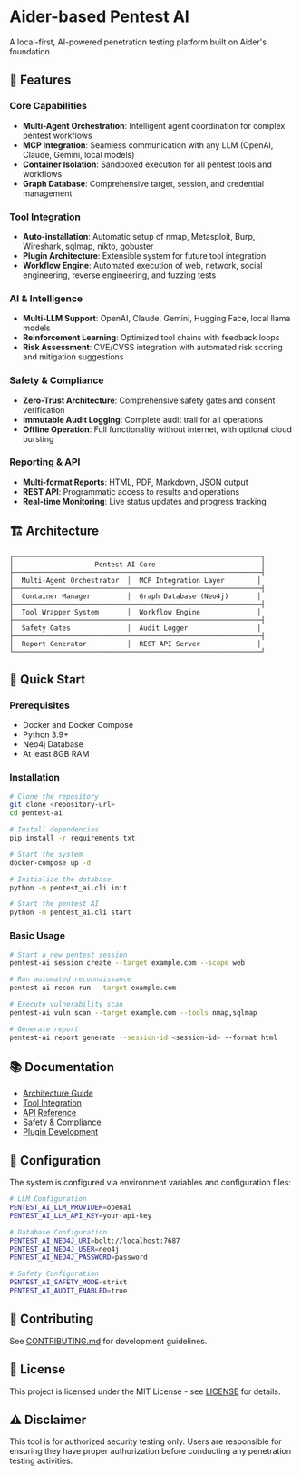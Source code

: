 # Aider-based Pentest AI

A local-first, AI-powered penetration testing platform built on Aider's foundation.

## 🚀 Features

### Core Capabilities
- **Multi-Agent Orchestration**: Intelligent agent coordination for complex pentest workflows
- **MCP Integration**: Seamless communication with any LLM (OpenAI, Claude, Gemini, local models)
- **Container Isolation**: Sandboxed execution for all pentest tools and workflows
- **Graph Database**: Comprehensive target, session, and credential management

### Tool Integration
- **Auto-installation**: Automatic setup of nmap, Metasploit, Burp, Wireshark, sqlmap, nikto, gobuster
- **Plugin Architecture**: Extensible system for future tool integration
- **Workflow Engine**: Automated execution of web, network, social engineering, reverse engineering, and fuzzing tests

### AI & Intelligence
- **Multi-LLM Support**: OpenAI, Claude, Gemini, Hugging Face, local llama models
- **Reinforcement Learning**: Optimized tool chains with feedback loops
- **Risk Assessment**: CVE/CVSS integration with automated risk scoring and mitigation suggestions

### Safety & Compliance
- **Zero-Trust Architecture**: Comprehensive safety gates and consent verification
- **Immutable Audit Logging**: Complete audit trail for all operations
- **Offline Operation**: Full functionality without internet, with optional cloud bursting

### Reporting & API
- **Multi-format Reports**: HTML, PDF, Markdown, JSON output
- **REST API**: Programmatic access to results and operations
- **Real-time Monitoring**: Live status updates and progress tracking

## 🏗️ Architecture

```
┌─────────────────────────────────────────────────────────────┐
│                    Pentest AI Core                          │
├─────────────────────────────────────────────────────────────┤
│  Multi-Agent Orchestrator  │  MCP Integration Layer        │
├─────────────────────────────────────────────────────────────┤
│  Container Manager         │  Graph Database (Neo4j)       │
├─────────────────────────────────────────────────────────────┤
│  Tool Wrapper System       │  Workflow Engine              │
├─────────────────────────────────────────────────────────────┤
│  Safety Gates              │  Audit Logger                 │
├─────────────────────────────────────────────────────────────┤
│  Report Generator          │  REST API Server              │
└─────────────────────────────────────────────────────────────┘
```

## 🚀 Quick Start

### Prerequisites
- Docker and Docker Compose
- Python 3.9+
- Neo4j Database
- At least 8GB RAM

### Installation

```bash
# Clone the repository
git clone <repository-url>
cd pentest-ai

# Install dependencies
pip install -r requirements.txt

# Start the system
docker-compose up -d

# Initialize the database
python -m pentest_ai.cli init

# Start the pentest AI
python -m pentest_ai.cli start
```

### Basic Usage

```bash
# Start a new pentest session
pentest-ai session create --target example.com --scope web

# Run automated reconnaissance
pentest-ai recon run --target example.com

# Execute vulnerability scan
pentest-ai vuln scan --target example.com --tools nmap,sqlmap

# Generate report
pentest-ai report generate --session-id <session-id> --format html
```

## 📚 Documentation

- [Architecture Guide](docs/architecture.md)
- [Tool Integration](docs/tools.md)
- [API Reference](docs/api.md)
- [Safety & Compliance](docs/safety.md)
- [Plugin Development](docs/plugins.md)

## 🔧 Configuration

The system is configured via environment variables and configuration files:

```bash
# LLM Configuration
PENTEST_AI_LLM_PROVIDER=openai
PENTEST_AI_LLM_API_KEY=your-api-key

# Database Configuration
PENTEST_AI_NEO4J_URI=bolt://localhost:7687
PENTEST_AI_NEO4J_USER=neo4j
PENTEST_AI_NEO4J_PASSWORD=password

# Safety Configuration
PENTEST_AI_SAFETY_MODE=strict
PENTEST_AI_AUDIT_ENABLED=true
```

## 🤝 Contributing

See [CONTRIBUTING.md](CONTRIBUTING.md) for development guidelines.

## 📄 License

This project is licensed under the MIT License - see [LICENSE](LICENSE) for details.

## ⚠️ Disclaimer

This tool is for authorized security testing only. Users are responsible for ensuring they have proper authorization before conducting any penetration testing activities.
